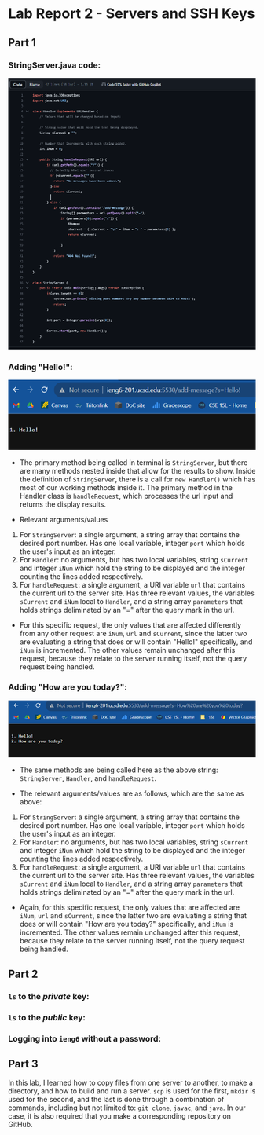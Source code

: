 # Lab Report 2 - Servers and SSH Keys

## Part 1

### StringServer.java code:
![Image](scLR2/StringServerCode.png)



### Adding "Hello!": 
![Image](scLR2/StringServerHello.png)

* The primary method being called in terminal is `StringServer`,
but there are many methods nested inside that allow for the
results to show. Inside the definition of `StringServer`, there
is a call for `new Handler()` which has most of our working
methods inside it. The primary method in the Handler class
is `handleRequest`, which processes the url input and returns
the display results.

* Relevant arguments/values
1. For `StringServer`: a single argument, a string array that
contains the desired port number. Has one local variable, integer
`port` which holds the user's input as an integer.
2. For `Handler`: no arguments, but has two local variables, string
`sCurrent` and integer `iNum` which hold the string to be displayed
and the integer counting the lines added respectively.
3. For `handleRequest`: a single argument, a URI variable `url` that
contains the current url to the server site. Has three relevant
values, the variables `sCurrent` and `iNum` local to `Handler`,
and a string array `parameters` that holds strings deliminated by
an "=" after the query mark in the url.

* For this specific request, the only values that are affected
differently from any other request are `iNum`, `url` and `sCurrent`,
since the latter two are evaluating a string that does or will
contain "Hello!" specifically, and `iNum` is incremented. The other
values remain unchanged after this request, because they relate to
the server running itself, not the query request being handled. 

### Adding "How are you today?":
![Image](scLR2/StringServerHowAreYouToday.png)

* The same methods are being called here as the above string:
`StringServer`, `Handler`, and `handleRequest`.

* The relevant arguments/values are as follows, which are the same
as above:

1. For `StringServer`: a single argument, a string array that
contains the desired port number. Has one local variable, integer
`port` which holds the user's input as an integer.
2. For `Handler`: no arguments, but has two local variables, string
`sCurrent` and integer `iNum` which hold the string to be displayed
and the integer counting the lines added respectively.
3. For `handleRequest`: a single argument, a URI variable `url` that
contains the current url to the server site. Has three relevant
values, the variables `sCurrent` and `iNum` local to `Handler`,
and a string array `parameters` that holds strings deliminated by
an "=" after the query mark in the url.

* Again, for this specific request, the only values that are affected
are `iNum`, `url` and `sCurrent`, since the latter two are evaluating
a string that does or will contain "How are you today?" specifically,
and `iNum` is incremented. The other values remain unchanged after this
request, because they relate to the server running itself, not the
query request being handled.

## Part 2

### `ls` to the *private* key:


### `ls` to the *public* key:


### Logging into `ieng6` without a password:


## Part 3

In this lab, I learned how to copy files from one server to another, 
to make a directory, and how to build and run a server. `scp` is
used for the first, `mkdir` is used for the second, and the last 
is done through a combination of commands, including but not limited 
to: `git clone`, `javac`, and `java`. In our case, it is also required
that you make a corresponding repository on GitHub.
